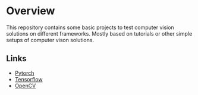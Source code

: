 # Overview
This repository contains some basic projects to test computer vision solutions on different frameworks. Mostly based on tutorials or other simple setups of computer vison solutions.

## Links
- [Pytorch](https://pytorch.org/)
- [Tensorflow](https://www.tensorflow.org/)
- [OpenCV](https://opencv.org/)